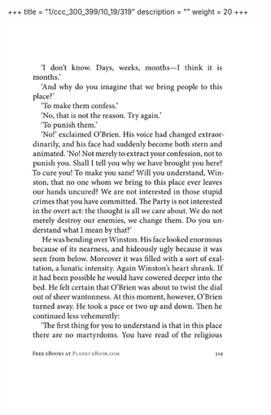 +++
title = "1/ccc_300_399/10_19/319"
description = ""
weight = 20
+++

<img class="center-fit-jpg" src="/jpg_/out_jpg_1984__319.jpg" ></img>

